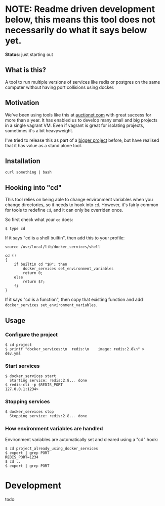 # NOTE: Readme driven development below, this means this tool does not necessarily do what it says below yet.

**Status**: just starting out

## What is this?

A tool to run multiple versions of services like redis or postgres on the same computer without having port collisions using docker.

## Motivation

We've been using tools like this at [auctionet.com](http://dev.auctionet.com) with great success for more than a year. It has enabled us to develop many small and big projects in a single vagrant VM. Even if vagrant is great for isolating projects, sometimes it's a bit heavyweight.

I've tried to release this as part of a [bigger project](https://github.com/joakimk/devbox-tools) before, but have realised that it has value as a stand alone tool.

## Installation

    curl something | bash

## Hooking into "cd"

This tool relies on being able to change environment variables when you change directories, so it needs to hook into `cd`. However, it's fairly common for tools to redefine `cd`, and it can only be overriden once.

So first check what your `cd` does:

    $ type cd

If it says "cd is a shell builtin", then add this to your profile:

    source /usr/local/lib/docker_services/shell

    cd ()
    {
        if builtin cd "$@"; then
            docker_services set_environment_variables
            return 0;
        else
            return $?;
        fi
    }

If it says "cd is a function", then copy that existing function and add `docker_services set_environment_variables`.

## Usage

### Configure the project

    $ cd project
    $ printf "docker_services:\n  redis:\n    image: redis:2.8\n" > dev.yml

### Start services

    $ docker_services start
      Starting service: redis:2.8... done
    $ redis-cli -p $REDIS_PORT
    127.0.0.1:1234>

### Stopping services

    $ docker_services stop
      Stopping service: redis:2.8... done

### How environment variables are handled

Environment variables are automatically set and cleared using a "cd" hook:

    $ cd project_already_using_docker_services
    $ export | grep PORT
    REDIS_PORT=1234
    $ cd ..
    $ export | grep PORT

# Development

todo
